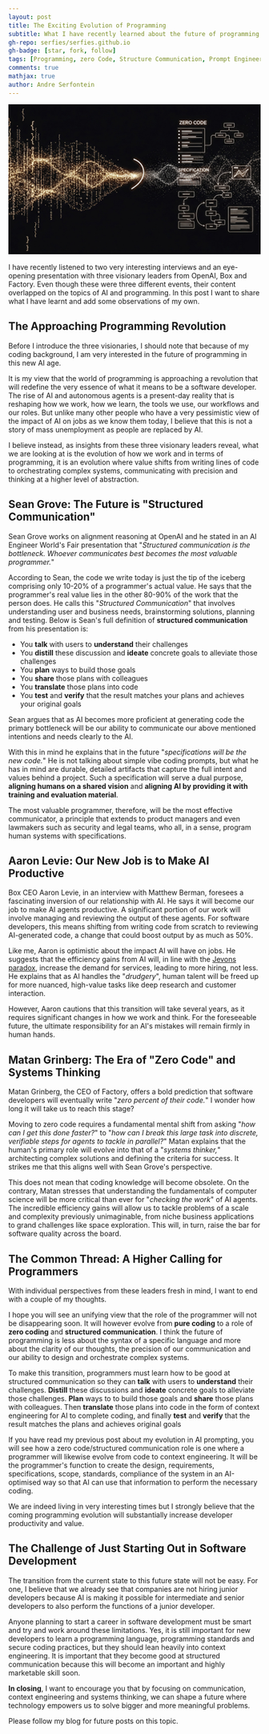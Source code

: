 ```yaml
---
layout: post
title: The Exciting Evolution of Programming
subtitle: What I have recently learned about the future of programming.
gh-repo: serfies/serfies.github.io
gh-badge: [star, fork, follow]
tags: [Programming, zero Code, Structure Communication, Prompt Engineering, Context Engineering]
comments: true
mathjax: true
author: Andre Serfontein
---
```


![My AI Prompting Evolution](/assets/img/2025-07-13-exciting-evolution-of-programming.jpg)

I have recently listened to two very interesting interviews and an eye-opening presentation with three visionary leaders from OpenAI, Box and Factory. Even though these were three different events, their content overlapped on the topics of AI and programming. In this post I want to share what I have learnt and add some observations of my own.

## The Approaching Programming Revolution

Before I introduce the three visionaries, I should note that because of my coding background, I am very interested in the future of programming in this new AI age.

It is my view that the world of programming is approaching a revolution that will redefine the very essence of what it means to be a software developer. The rise of AI and autonomous agents is a present-day reality that is reshaping how we work, how we learn, the tools we use, our workflows and our roles. But unlike many other people who have a very pessimistic view of the impact of AI on jobs as we know them today, I believe that this is not a story of mass unemployment as people are replaced by AI.

I believe instead, as insights from these three visionary leaders reveal, what we are looking at is the evolution of how we work and in terms of programming, it is an evolution where value shifts from writing lines of code to orchestrating complex systems, communicating with precision and thinking at a higher level of abstraction.

## Sean Grove: The Future is "Structured Communication"

Sean Grove works on alignment reasoning at OpenAI and he stated in an AI Engineer World's Fair presentation that "*Structured communication is the bottleneck. Whoever communicates best becomes the most valuable programmer.*"

According to Sean, the code we write today is just the tip of the iceberg comprising only 10-20% of a programmer's actual value. He says that the programmer's real value lies in the other 80-90% of the work that the person does. He calls this "*Structured Communication*" that involves understanding user and business needs, brainstorming solutions, planning and testing. Below is Sean's full definition of **structured communication** from his presentation is:

* You **talk** with users to **understand** their challenges
* You **distill** these discussion and **ideate** concrete goals to alleviate those challenges
* You **plan** ways to build those goals
* You **share** those plans with colleagues
* You **translate** those plans into code
* You **test** and **verify** that the result matches your plans and achieves your original goals

Sean argues that as AI becomes more proficient at generating code the primary bottleneck will be our ability to communicate our above mentioned intentions and needs clearly to the AI.

With this in mind he explains that in the future "*specifications will be the new code.*" He is not talking about simple vibe coding prompts, but what he has in mind are durable, detailed artifacts that capture the full intent and values behind a project. Such a specification will serve a dual purpose, **aligning humans on a shared vision** and **aligning AI by providing it with training and evaluation material**. 

The most valuable programmer, therefore, will be the most effective communicator, a principle that extends to product managers and even lawmakers such as security and legal teams, who all, in a sense, program human systems with specifications.

## Aaron Levie: Our New Job is to Make AI Productive

Box CEO Aaron Levie, in an interview with Matthew Berman, foresees a fascinating inversion of our relationship with AI. He says it will become our job to make AI agents productive. A significant portion of our work will involve managing and reviewing the output of these agents. For software developers, this means shifting from writing code from scratch to reviewing AI-generated code, a change that could boost output by as much as 50%.

Like me, Aaron is optimistic about the impact AI will have on jobs. He suggests that the efficiency gains from AI will, in line with the [Jevons paradox](https://en.wikipedia.org/wiki/Jevons_paradox), increase the demand for services, leading to more hiring, not less. He explains that as AI handles the "*drudgery*", human talent will be freed up for more nuanced, high-value tasks like deep research and customer interaction. 

However, Aaron cautions that this transition will take several years, as it requires significant changes in how we work and think. For the foreseeable future, the ultimate responsibility for an AI's mistakes will remain firmly in human hands.

## Matan Grinberg: The Era of "Zero Code" and Systems Thinking

Matan Grinberg, the CEO of Factory, offers a bold prediction that software developers will eventually write "*zero percent of their code.*" I wonder how long it will take us to reach this stage?

Moving to zero code requires a fundamental mental shift from asking "*how can I get this done faster?*" to "*how can I break this large task into discrete, verifiable steps for agents to tackle in parallel?*" Matan explains that the human's primary role will evolve into that of a "*systems thinker,*" architecting complex solutions and defining the criteria for success. It strikes me that this aligns well with Sean Grove's perspective.

This does not mean that coding knowledge will become obsolete. On the contrary, Matan stresses that understanding the fundamentals of computer science will be more critical than ever for "*checking the work*" of AI agents. The incredible efficiency gains will allow us to tackle problems of a scale and complexity previously unimaginable, from niche business applications to grand challenges like space exploration. This will, in turn, raise the bar for software quality across the board.

## The Common Thread: A Higher Calling for Programmers

With individual perspectives from these leaders fresh in mind, I want to end with a couple of my thoughts.

I hope you will see an unifying view that the role of the programmer will not be disappearing soon. It will however evolve from **pure coding** to a role of **zero coding** and **structured communication**. I think the future of programming is less about the syntax of a specific language and more about the clarity of our thoughts, the precision of our communication and our ability to design and orchestrate complex systems.

To make this transition, programmers must learn how to be good at structured communication so they can **talk** with users to **understand** their challenges. **Distill** these discussions and **ideate** concrete goals to alleviate those challenges. **Plan** ways to to build those goals and **share** those plans with colleagues. Then **translate** those plans into code in the form of context engineering for AI to complete coding, and finally **test** and **verify** that the result matches the plans and achieves original goals

If you have read my previous post about my evolution in AI prompting, you will see how a zero code/structured communication role is one where a programmer will likewise evolve from code to context engineering. It will be the programmer's function to create the design, requirements, specifications, scope, standards, compliance of the system in an AI-optimised way so that AI can use that information to perform the necessary coding.

We are indeed living in very interesting times but I strongly believe that the coming programming evolution will substantially increase developer productivity and value. 

## The Challenge of Just Starting Out in Software Development

The transition from the current state to this future state will not be easy. For one, I believe that we already see that companies are not hiring junior developers because AI is making it possible for intermediate and senior developers to also perform the functions of a junior developer.

Anyone planning to start a career in software development must be smart and try and work around these limitations. Yes, it is still important for new developers to learn a programming language, programming standards and secure coding practices, but they should lean heavily into context engineering. It is important that they become good at structured communication because this will become an important and highly marketable skill soon.

**In closing**, I want to encourage you that by focusing on communication, context engineering and systems thinking, we can shape a future where technology empowers us to solve bigger and more meaningful problems.

Please follow my blog for future posts on this topic.
